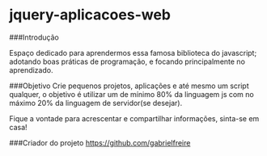 jquery-aplicacoes-web
=====================

###Introdução

Espaço dedicado para aprendermos essa famosa biblioteca do javascript; adotando boas práticas de programação, e 
focando principalmente no aprendizado.


###Objetivo
Crie pequenos projetos, aplicações e até mesmo um script qualquer, o objetivo é utilizar um de mínimo 80% da linguagem js 
com no máximo 20% da linguagem de servidor(se desejar).

Fique a vontade para acrescentar e compartilhar informações, sinta-se em casa!
 
  
###Criador do projeto
    https://github.com/gabrielfreire
